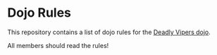 Dojo Rules
==========

This repository contains a list of dojo rules for the [Deadly Vipers dojo](https://github.com/deadlyvipers).

All members should read the rules!



